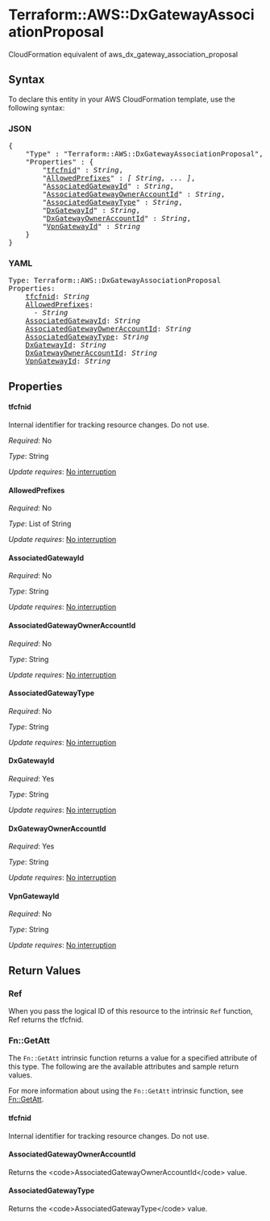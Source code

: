 # Terraform::AWS::DxGatewayAssociationProposal

CloudFormation equivalent of aws_dx_gateway_association_proposal

## Syntax

To declare this entity in your AWS CloudFormation template, use the following syntax:

### JSON

<pre>
{
    "Type" : "Terraform::AWS::DxGatewayAssociationProposal",
    "Properties" : {
        "<a href="#tfcfnid" title="tfcfnid">tfcfnid</a>" : <i>String</i>,
        "<a href="#allowedprefixes" title="AllowedPrefixes">AllowedPrefixes</a>" : <i>[ String, ... ]</i>,
        "<a href="#associatedgatewayid" title="AssociatedGatewayId">AssociatedGatewayId</a>" : <i>String</i>,
        "<a href="#associatedgatewayowneraccountid" title="AssociatedGatewayOwnerAccountId">AssociatedGatewayOwnerAccountId</a>" : <i>String</i>,
        "<a href="#associatedgatewaytype" title="AssociatedGatewayType">AssociatedGatewayType</a>" : <i>String</i>,
        "<a href="#dxgatewayid" title="DxGatewayId">DxGatewayId</a>" : <i>String</i>,
        "<a href="#dxgatewayowneraccountid" title="DxGatewayOwnerAccountId">DxGatewayOwnerAccountId</a>" : <i>String</i>,
        "<a href="#vpngatewayid" title="VpnGatewayId">VpnGatewayId</a>" : <i>String</i>
    }
}
</pre>

### YAML

<pre>
Type: Terraform::AWS::DxGatewayAssociationProposal
Properties:
    <a href="#tfcfnid" title="tfcfnid">tfcfnid</a>: <i>String</i>
    <a href="#allowedprefixes" title="AllowedPrefixes">AllowedPrefixes</a>: <i>
      - String</i>
    <a href="#associatedgatewayid" title="AssociatedGatewayId">AssociatedGatewayId</a>: <i>String</i>
    <a href="#associatedgatewayowneraccountid" title="AssociatedGatewayOwnerAccountId">AssociatedGatewayOwnerAccountId</a>: <i>String</i>
    <a href="#associatedgatewaytype" title="AssociatedGatewayType">AssociatedGatewayType</a>: <i>String</i>
    <a href="#dxgatewayid" title="DxGatewayId">DxGatewayId</a>: <i>String</i>
    <a href="#dxgatewayowneraccountid" title="DxGatewayOwnerAccountId">DxGatewayOwnerAccountId</a>: <i>String</i>
    <a href="#vpngatewayid" title="VpnGatewayId">VpnGatewayId</a>: <i>String</i>
</pre>

## Properties

#### tfcfnid

Internal identifier for tracking resource changes. Do not use.

_Required_: No

_Type_: String

_Update requires_: [No interruption](https://docs.aws.amazon.com/AWSCloudFormation/latest/UserGuide/using-cfn-updating-stacks-update-behaviors.html#update-no-interrupt)

#### AllowedPrefixes

_Required_: No

_Type_: List of String

_Update requires_: [No interruption](https://docs.aws.amazon.com/AWSCloudFormation/latest/UserGuide/using-cfn-updating-stacks-update-behaviors.html#update-no-interrupt)

#### AssociatedGatewayId

_Required_: No

_Type_: String

_Update requires_: [No interruption](https://docs.aws.amazon.com/AWSCloudFormation/latest/UserGuide/using-cfn-updating-stacks-update-behaviors.html#update-no-interrupt)

#### AssociatedGatewayOwnerAccountId

_Required_: No

_Type_: String

_Update requires_: [No interruption](https://docs.aws.amazon.com/AWSCloudFormation/latest/UserGuide/using-cfn-updating-stacks-update-behaviors.html#update-no-interrupt)

#### AssociatedGatewayType

_Required_: No

_Type_: String

_Update requires_: [No interruption](https://docs.aws.amazon.com/AWSCloudFormation/latest/UserGuide/using-cfn-updating-stacks-update-behaviors.html#update-no-interrupt)

#### DxGatewayId

_Required_: Yes

_Type_: String

_Update requires_: [No interruption](https://docs.aws.amazon.com/AWSCloudFormation/latest/UserGuide/using-cfn-updating-stacks-update-behaviors.html#update-no-interrupt)

#### DxGatewayOwnerAccountId

_Required_: Yes

_Type_: String

_Update requires_: [No interruption](https://docs.aws.amazon.com/AWSCloudFormation/latest/UserGuide/using-cfn-updating-stacks-update-behaviors.html#update-no-interrupt)

#### VpnGatewayId

_Required_: No

_Type_: String

_Update requires_: [No interruption](https://docs.aws.amazon.com/AWSCloudFormation/latest/UserGuide/using-cfn-updating-stacks-update-behaviors.html#update-no-interrupt)

## Return Values

### Ref

When you pass the logical ID of this resource to the intrinsic `Ref` function, Ref returns the tfcfnid.

### Fn::GetAtt

The `Fn::GetAtt` intrinsic function returns a value for a specified attribute of this type. The following are the available attributes and sample return values.

For more information about using the `Fn::GetAtt` intrinsic function, see [Fn::GetAtt](https://docs.aws.amazon.com/AWSCloudFormation/latest/UserGuide/intrinsic-function-reference-getatt.html).

#### tfcfnid

Internal identifier for tracking resource changes. Do not use.

#### AssociatedGatewayOwnerAccountId

Returns the &lt;code&gt;AssociatedGatewayOwnerAccountId&lt;/code&gt; value.

#### AssociatedGatewayType

Returns the &lt;code&gt;AssociatedGatewayType&lt;/code&gt; value.


